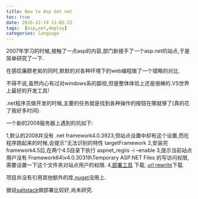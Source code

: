 ```yaml
---
title: New to Asp dot net
toc: true
date: 2016-12-19 11:02:22
tags:  [asp,net,deploy]
categories: language
---
```

2007年学习的时候,接触了一点asp的内容,部门新接手了一个asp.net的站点,于是简单研究了一下.

在感叹廉颇老矣的同时,默默的对各种环境下的web编程做了一个错略的对比.

不得不说,虽然内心有过对windows系的鄙视,但是整体体验上还是很棒的.VS世界上最好的开发工具!

.net程序员做开发的时候,主要的任务就是找到各种操作的按钮在哪就够了(真的花了我好多时间).

<!--more-->

一个新的2008服务器上遇到的坑如下:

1,默认的2008并没有 .net framework4.0.3923,但站点设置中却有这个设置,而在程序跑起来的时候,会提示"无法识别的特性 targetFramework
2,安装完framework4.5后,在两个4.5目录下执行 aspnet_regiis -i –enable
3,提示当前站点用户没有 Framework64\v4.0.30319\Temporary ASP.NET Files 的写访问权限,需要设置一下这个文件夹对站点用户的权限.
4,[部署工具](https://www.iis.net/downloads/microsoft/web-deploy) 下载, [url rewrite](https://www.iis.net/downloads/microsoft/url-rewrite)下载.


项目并没有引用其他额外的库,[nuget](https://www.nuget.org/)没用上.

据说[saltstack](https://docs.saltstack.com/en/latest/)做部署比较好,尚未研究.
